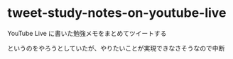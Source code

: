 # tweet-study-notes-on-youtube-live

YouTube Live に書いた勉強メモをまとめてツイートする

というのをやろうとしていたが、やりたいことが実現できなさそうなので中断
